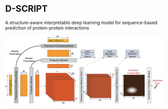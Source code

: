 # D-SCRIPT
 A structure-aware interpretable deep learning model for sequence-based prediction of protein-protein interactions

 ![D-SCRIPT Architecture](docs/source/img/dscript_architecture.png)
